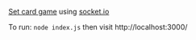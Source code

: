 [Set card game](https://en.wikipedia.org/wiki/Set_(game)) using [socket.io](http://socket.io/)

To run: `node index.js` then visit http://localhost:3000/